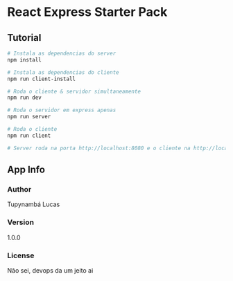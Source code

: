# React Express Starter Pack

## Tutorial

``` bash
# Instala as dependencias do server
npm install

# Instala as dependencias do cliente
npm run client-install

# Roda o cliente & servidor simultaneamente
npm run dev

# Roda o servidor em express apenas
npm run server

# Roda o cliente
npm run client

# Server roda na porta http://localhost:8080 e o cliente na http://localhost:3000 (apenas para desenvolvimento)
```

## App Info

### Author

Tupynambá Lucas

### Version

1.0.0

### License

Não sei, devops da um jeito ai
